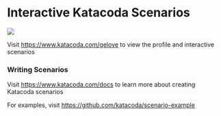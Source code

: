 # Interactive Katacoda Scenarios

[![](http://shields.katacoda.com/katacoda/gelove/count.svg)](https://www.katacoda.com/gelove "Get your profile on Katacoda.com")

Visit https://www.katacoda.com/gelove to view the profile and interactive scenarios

### Writing Scenarios
Visit https://www.katacoda.com/docs to learn more about creating Katacoda scenarios

For examples, visit https://github.com/katacoda/scenario-example
